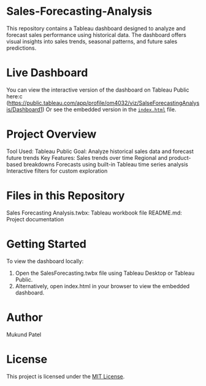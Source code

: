# Sales-Forecasting-Analysis
This repository contains a Tableau dashboard designed to analyze and forecast sales performance using historical data. The dashboard offers visual insights into sales trends, seasonal patterns, and future sales predictions.

# Live Dashboard
You can view the interactive version of the dashboard on Tableau Public here:c  
(https://public.tableau.com/app/profile/om4032/viz/SalseForecastingAnalysis/Dashboard1)
Or see the embedded version in the [`index.html`](index.html) file.

# Project Overview
Tool Used: Tableau Public
Goal: Analyze historical sales data and forecast future trends
Key Features:
  Sales trends over time
  Regional and product-based breakdowns
  Forecasts using built-in Tableau time series analysis
  Interactive filters for custom exploration

# Files in this Repository
Sales Forecasting Analysis.twbx: Tableau workbook file
README.md: Project documentation

# Getting Started
To view the dashboard locally:
1. Open the SalesForecasting.twbx file using Tableau Desktop or Tableau Public.
2. Alternatively, open index.html in your browser to view the embedded dashboard.

# Author
Mukund Patel  

# License
This project is licensed under the [MIT License](LICENSE).
